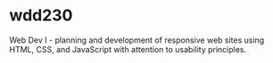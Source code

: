 # wdd230
Web Dev I - planning and development of responsive web sites using HTML, CSS, and JavaScript with attention to usability principles.

